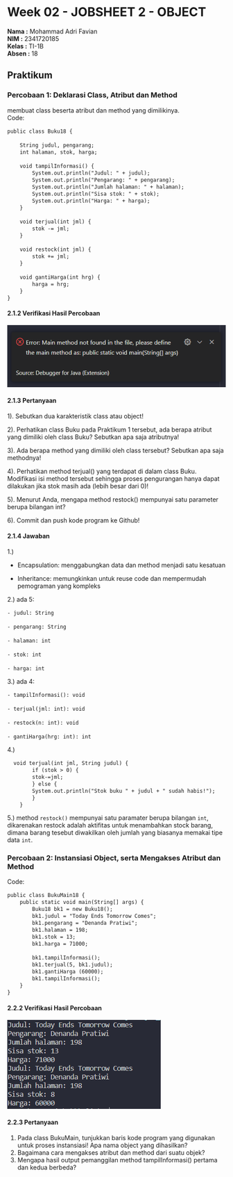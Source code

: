 # Week 02 - JOBSHEET 2 - OBJECT 

**Nama :** Mohammad Adri Favian<br>
**NIM :** 2341720185<br>
**Kelas :** TI-1B<br>
**Absen :** 18

## Praktikum

### Percobaan 1: Deklarasi Class, Atribut dan Method
membuat class beserta atribut dan method yang dimilikinya.
</br>
Code:

```
public class Buku18 {
    
    String judul, pengarang;
    int halaman, stok, harga;
    
    void tampilInformasi() {
        System.out.println("Judul: " + judul);
        System.out.println("Pengarang: " + pengarang); 
        System.out.println("Jumlah halaman: " + halaman); 
        System.out.println("Sisa stok: " + stok); 
        System.out.println("Harga: " + harga); 
    }

    void terjual(int jml) {
        stok -= jml;
    }

    void restock(int jml) {
        stok += jml;
    }

    void gantiHarga(int hrg) {
        harga = hrg;
    }
}
```
#### 2.1.2 Verifikasi Hasil Percobaan

![image](./img/img1.png)

#### 2.1.3 Pertanyaan

1). Sebutkan dua karakteristik class atau object!

2). Perhatikan class Buku pada Praktikum 1 tersebut, ada berapa atribut yang dimiliki oleh class
Buku? Sebutkan apa saja atributnya!

3). Ada berapa method yang dimiliki oleh class tersebut? Sebutkan apa saja methodnya!

4). Perhatikan method terjual() yang terdapat di dalam class Buku. Modifikasi isi method tersebut
sehingga proses pengurangan hanya dapat dilakukan jika stok masih ada (lebih besar dari 0)!

5). Menurut Anda, mengapa method restock() mempunyai satu parameter berupa bilangan int?

6). Commit dan push kode program ke Github! 

#### 2.1.4 Jawaban

1.)

- Encapsulation: menggabungkan data dan method menjadi satu kesatuan

- Inheritance: memungkinkan untuk reuse code dan mempermudah pemograman yang kompleks

2.)  ada 5:

    - judul: String

    - pengarang: String

    - halaman: int

    - stok: int

    - harga: int

3.) ada 4:

    - tampilInformasi(): void

    - terjual(jml: int): void

    - restock(n: int): void

    - gantiHarga(hrg: int): int

4.) 
```
  void terjual(int jml, String judul) {
        if (stok > 0) {
        stok-=jml;
        } else {
        System.out.println("Stok buku " + judul + " sudah habis!");
        }
    }
```

5.) method `restock()` mempunyai satu paramater berupa bilangan `int`, dikarenakan restock adalah aktifitas untuk menambahkan stock barang, dimana barang tesebut diwakilkan oleh jumlah yang biasanya memakai tipe data `int`.

### Percobaan 2: Instansiasi Object, serta Mengakses Atribut dan Method

Code:
```
public class BukuMain18 {
    public static void main(String[] args) {
        Buku18 bk1 = new Buku18();
        bk1.judul = "Today Ends Tomorrow Comes";
        bk1.pengarang = "Denanda Pratiwi";
        bk1.halaman = 198;
        bk1.stok = 13;
        bk1.harga = 71000;

        bk1.tampilInformasi();
        bk1.terjual(5, bk1.judul);
        bk1.gantiHarga (60000);
        bk1.tampilInformasi();
    }
}
```

#### 2.2.2 Verifikasi Hasil Percobaan

![image](./img/img2.png)

#### 2.2.3 Pertanyaan

1. Pada class BukuMain, tunjukkan baris kode program yang digunakan untuk proses instansiasi!
Apa nama object yang dihasilkan?
2. Bagaimana cara mengakses atribut dan method dari suatu objek?
3. Mengapa hasil output pemanggilan method tampilInformasi() pertama dan kedua berbeda?
